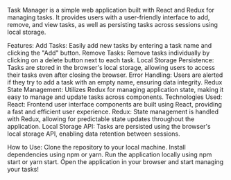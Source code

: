 
Task Manager is a simple web application built with React and Redux for managing tasks. It provides users with a user-friendly interface to add, remove, and view tasks, as well as persisting tasks across sessions using local storage.

Features:
Add Tasks: Easily add new tasks by entering a task name and clicking the "Add" button.
Remove Tasks: Remove tasks individually by clicking on a delete button next to each task.
Local Storage Persistence: Tasks are stored in the browser's local storage, allowing users to access their tasks even after closing the browser.
Error Handling: Users are alerted if they try to add a task with an empty name, ensuring data integrity.
Redux State Management: Utilizes Redux for managing application state, making it easy to manage and update tasks across components.
Technologies Used:
React: Frontend user interface components are built using React, providing a fast and efficient user experience.
Redux: State management is handled with Redux, allowing for predictable state updates throughout the application.
Local Storage API: Tasks are persisted using the browser's local storage API, enabling data retention between sessions.



How to Use:
Clone the repository to your local machine.
Install dependencies using npm or yarn.
Run the application locally using npm start or yarn start.
Open the application in your browser and start managing your tasks!

